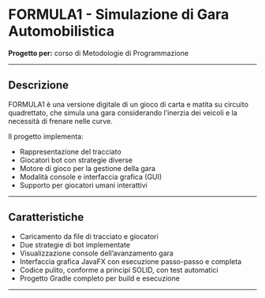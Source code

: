 # FORMULA1 - Simulazione di Gara Automobilistica

**Progetto per:** corso di Metodologie di Programmazione

---

## Descrizione

FORMULA1 è una versione digitale di un gioco di carta e matita su circuito quadrettato, che simula una gara considerando l’inerzia dei veicoli e la necessità di frenare nelle curve.

Il progetto implementa:

- Rappresentazione del tracciato
- Giocatori bot con strategie diverse
- Motore di gioco per la gestione della gara
- Modalità console e interfaccia grafica (GUI)
- Supporto per giocatori umani interattivi

---

## Caratteristiche

- Caricamento da file di tracciato e giocatori
- Due strategie di bot implementate
- Visualizzazione console dell’avanzamento gara
- Interfaccia grafica JavaFX con esecuzione passo-passo e completa
- Codice pulito, conforme a principi SOLID, con test automatici
- Progetto Gradle completo per build e esecuzione

---